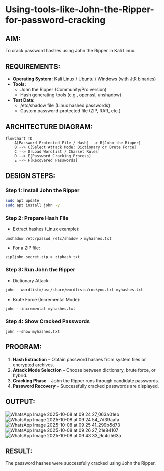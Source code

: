 # Using-tools-like-John-the-Ripper-for-password-cracking
## AIM:
To crack password hashes using John the Ripper in Kali Linux.
## REQUIREMENTS:
- **Operating System:** Kali Linux / Ubuntu / Windows (with JtR binaries)
- **Tools:**
    - John the Ripper (Community/Pro version)
    - Hash generating tools (e.g., openssl, unshadow)
- **Test Data:**
    - /etc/shadow file (Linux hashed passwords)
    - Custom password-protected file (ZIP, RAR, etc.)
## ARCHITECTURE DIAGRAM:
```mermaid
flowchart TD
    A[Password Protected File / Hash] --> B[John the Ripper]
    B --> C[Select Attack Mode: Dictionary or Brute Force]
    C --> D[Load Wordlist / Charset Rules]
    D --> E[Password Cracking Process]
    E --> F[Recovered Passwords]
```
## DESIGN STEPS:
### Step 1: Install John the Ripper
```bash
sudo apt update
sudo apt install john -y
```

### Step 2: Prepare Hash File
- Extract hashes (Linux example):
```
unshadow /etc/passwd /etc/shadow > myhashes.txt
```
- For a ZIP file:
```
zip2john secret.zip > ziphash.txt
```
### Step 3: Run John the Ripper
- Dictionary Attack:
```
john --wordlist=/usr/share/wordlists/rockyou.txt myhashes.txt
```
- Brute Force (Incremental Mode):
```
john --incremental myhashes.txt
```
### Step 4: Show Cracked Passwords
```
john --show myhashes.txt
```
## PROGRAM:
1. **Hash Extraction** – Obtain password hashes from system files or encrypted archives.
2. **Attack Mode Selection** – Choose between dictionary, brute force, or hybrid.
3. **Cracking Phase** – John the Ripper runs through candidate passwords.
4. **Password Recovery** – Successfully cracked passwords are displayed.

## OUTPUT:
![WhatsApp Image 2025-10-08 at 09 24 27_063a01eb](https://github.com/user-attachments/assets/b5046aea-596d-47e1-85c5-668e71cad292)
![WhatsApp Image 2025-10-08 at 09 24 54_7d39aafa](https://github.com/user-attachments/assets/98ac2e9d-82b2-472f-93a7-df31a3d2f692)
![WhatsApp Image 2025-10-08 at 09 25 41_299b5d73](https://github.com/user-attachments/assets/903d6813-7932-41c9-9b90-1ba0cf003dc0)
![WhatsApp Image 2025-10-08 at 09 26 27_21e84107](https://github.com/user-attachments/assets/e53cf19e-b3fe-48af-b15f-f9392819f6b1)
![WhatsApp Image 2025-10-08 at 09 43 33_9c4d563a](https://github.com/user-attachments/assets/f49cd93b-1940-4697-9b2b-b49527516894)








## RESULT:
The password hashes were successfully cracked using John the Ripper.

